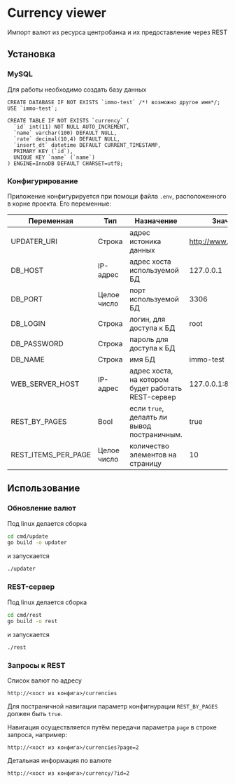 # Currency viewer

Импорт валют из ресурса центробанка и их предоставление через REST

## Установка

### MySQL
Для работы необходимо создать базу данных 
```Mysql
CREATE DATABASE IF NOT EXISTS `immo-test` /*! возможно другое имя*/;
USE `immo-test`;

CREATE TABLE IF NOT EXISTS `currency` (
  `id` int(11) NOT NULL AUTO_INCREMENT,
  `name` varchar(100) DEFAULT NULL,
  `rate` decimal(10,4) DEFAULT NULL,
  `insert_dt` datetime DEFAULT CURRENT_TIMESTAMP,
  PRIMARY KEY (`id`),
  UNIQUE KEY `name` (`name`)
) ENGINE=InnoDB DEFAULT CHARSET=utf8;
```
### Конфигурирование
Приложение конфигурируется при помощи файла `.env`, расположенного в корне проекта.
Его переменные:

Переменная | Тип | Назначение | Значение по умолчанию
--- | --- | --- | --- 
UPDATER_URI|Строка|адрес истоника данных|http://www.cbr.ru/scripts/XML_daily.asp
DB_HOST|IP-адрес|адрес хоста используемой БД |127.0.0.1
DB_PORT|Целое число|порт используемой БД|3306
DB_LOGIN|Строка|логин, для доступа к БД|root
DB_PASSWORD|Строка|пароль для доступа к БД|
DB_NAME|Строка|имя БД|immo-test
WEB_SERVER_HOST|IP-адрес|адрес хоста, на котором будет работать REST-сервер|127.0.0.1:8081
REST_BY_PAGES|Bool|если `true`, делалть ли вывод постраничным.|true
REST_ITEMS_PER_PAGE|Целое число|количество элементов на страницу|10

## Использование
### Обновление валют
Под linux делается сборка 
```bash
cd cmd/update
go build -o updater
```
и запускается
```bash
./updater
```

### REST-сервер
Под linux делается сборка 
```bash
cd cmd/rest
go build -o rest
```
и запускается
```bash
./rest
```

### Запросы к REST
Список валют по адресу
```
http://<хост из конфига>/currencies
```
Для постраничной навигации параметр конфигнурации `REST_BY_PAGES` должен быть `true`.

Навигация осуществляется путём передачи параметра `page` в строке запроса, например:
```
http://<хост из конфига>/currencies?page=2
```
Детальная информация по валюте
```
http://<хост из конфига>/currency/?id=2
```
